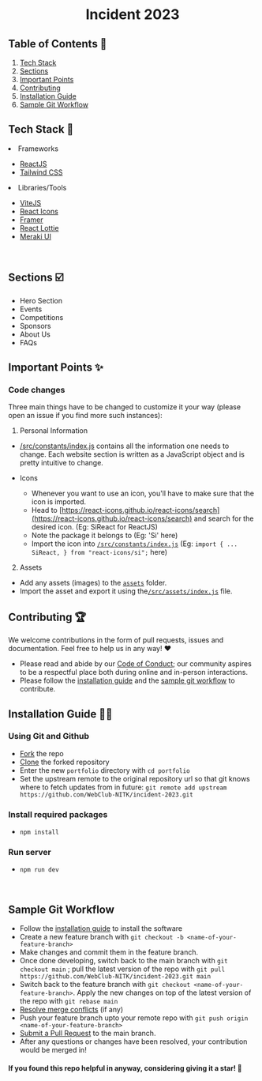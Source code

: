 <h1 align="center"> Incident 2023 </h1>

## Table of Contents 📁

1. [Tech Stack](https://github.com/WebClub-NITK/incident-2023/blob/main/readme.md#tech-stack)
2. [Sections](https://github.com/WebClub-NITK/incident-2023/blob/main/readme.md#sections)
2. [Important Points](https://github.com/WebClub-NITK/incident-2023/blob/main/readme.md#important-points)
4. [Contributing](https://github.com/WebClub-NITK/incident-2023/blob/main/readme.md#contributing)
5. [Installation Guide](https://github.com/WebClub-NITK/incident-2023/blob/main/readme.md#installation-guide)
6. [Sample Git Workflow](https://github.com/WebClub-NITK/incident-2023/blob/main/readme.md#sample-git-workflow)
   <br>

## Tech Stack 🧰

<li>Frameworks</li>

- [ReactJS](https://reactjs.org/)
- [Tailwind CSS](https://tailwindcss.com/)

<li>Libraries/Tools</li>

- [ViteJS](https://vitejs.dev/)
- [React Icons](https://react-icons.github.io/react-icons")
- [Framer](https://www.framer.com/)
- [React Lottie](https://www.npmjs.com/package/react-lottie)
- [Meraki UI](https://merakiui.com/components/)

<br/>

## Sections ☑️

- Hero Section
- Events
- Competitions
- Sponsors
- About Us
- FAQs

## Important Points ✨

### Code changes

Three main things have to be changed to customize it your way (please open an issue if you find more such instances):

1. Personal Information

- [/src/constants/index.js](https://github.com/WebClub-NITK/incident-2023/blob/main/src/constants/index.js) contains all the information one needs to change. Each website section is written as a JavaScript object and is pretty intuitive to change.

- Icons
  - Whenever you want to use an icon, you'll have to make sure that the icon is imported.
  - Head to [https://react-icons.github.io/react-icons/search](https://react-icons.github.io/react-icons/search) and search for the desired icon. (Eg: SiReact for ReactJS)
  - Note the package it belongs to (Eg: 'Si' here)
  - Import the icon into [`/src/constants/index.js`](https://github.com/WebClub-NITK/incident-2023/blob/main/src/constants/index.js) (Eg: `import { ... SiReact, } from "react-icons/si";` here)

2. Assets

- Add any assets (images) to the [`assets`](https://github.com/WebClub-NITK/incident-2023/tree/main/src/assets) folder.
- Import the asset and export it using the[`/src/assets/index.js`](https://github.com/WebClub-NITK/incident-2023/blob/main/src/assets/index.js) file.


## Contributing 🏆

We welcome contributions in the form of pull requests, issues and documentation. Feel free to help us in any way! ❤️

- Please read and abide by our [Code of Conduct](https://github.com/WebClub-NITK/incident-2023/blob/main/CODE_OF_CONDUCT.md);
our community aspires to be a respectful place both during online and in-person interactions.
- Please follow the [installation guide](https://github.com/WebClub-NITK/incident-2023/blob/main/readme.md#installation-guide) and the [sample git workflow](https://github.com/WebClub-NITK/incident-2023/blob/main/readme.md#sample-git-workflow) to contribute.

## Installation Guide 🧑‍💻

### Using Git and Github

- [Fork](https://docs.github.com/en/get-started/quickstart/fork-a-repo) the repo
- [Clone](https://docs.github.com/en/get-started/quickstart/contributing-to-projects#cloning-a-fork) the forked repository
- Enter the new `portfolio` directory with `cd portfolio`
- Set the upstream remote to the original repository url so that git knows where to fetch updates from in future: `git remote add upstream https://github.com/WebClub-NITK/incident-2023.git`

### Install required packages

- `npm install`

### Run server

- `npm run dev`

<br/>

## Sample Git Workflow

- Follow the [installation guide](https://github.com/WebClub-NITK/incident-2023/blob/main/readme.md#installation-guide) to install the software
- Create a new feature branch with `git checkout -b <name-of-your-feature-branch>`
- Make changes and commit them in the feature branch.
- Once done developing, switch back to the main branch with `git checkout main` ; pull the latest version of the repo with `git pull https://github.com/WebClub-NITK/incident-2023.git main`
- Switch back to the feature branch with `git checkout <name-of-your-feature-branch>`. Apply the new changes on top of the latest version of the repo with `git rebase main`
- [Resolve merge conflicts](https://help.github.com/articles/resolving-a-merge-conflict-from-the-command-line/) (if any)
- Push your feature branch upto your remote repo with `git push origin <name-of-your-feature-branch>`
- [Submit a Pull Request](https://docs.github.com/en/get-started/quickstart/contributing-to-projects#making-a-pull-request) to the main branch.
- After any questions or changes have been resolved, your contribution would be merged in!

#### If you found this repo helpful in anyway, considering giving it a star! 🌟


